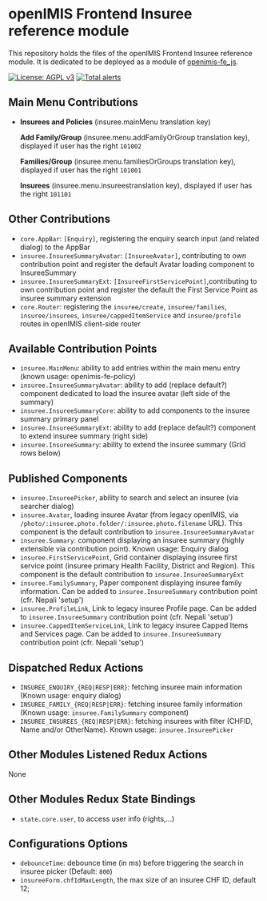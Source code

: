 # openIMIS Frontend Insuree reference module
This repository holds the files of the openIMIS Frontend Insuree reference module.
It is dedicated to be deployed as a module of [openimis-fe_js](https://github.com/openimis/openimis-fe_js).

[![License: AGPL v3](https://img.shields.io/badge/License-AGPL%20v3-blue.svg)](https://www.gnu.org/licenses/agpl-3.0)
[![Total alerts](https://img.shields.io/lgtm/alerts/g/openimis/openimis-fe-insuree_js.svg?logo=lgtm&logoWidth=18)](https://lgtm.com/projects/g/openimis/openimis-fe-insuree_js/alerts/)

## Main Menu Contributions
* **Insurees and Policies** (insuree.mainMenu translation key)

  **Add Family/Group** (insuree.menu.addFamilyOrGroup translation key), displayed if user has the right `101002`

  **Families/Group** (insuree.menu.familiesOrGroups translation key), displayed if user has the right `101001`

  **Insurees** (insuree.menu.insureestranslation key), displayed if user has the right `101101`

## Other Contributions
* `core.AppBar`: `[Enquiry]`, registering the enquiry search input (and related dialog) to the AppBar
* `insuree.InsureeSummaryAvatar`: `[InsureeAvatar]`, contributing to own contribution point and register the default Avatar loading component to InsureeSummary
* `insuree.InsureeSummaryExt`: `[InsureeFirstServicePoint]`,contributing to own contribution point and register the default the First Service Point as insuree summary extension
* `core.Router`: registering the `insuree/create`, `insuree/families`, `insuree/insurees`, `insuree/cappedItemService` and `insuree/profile` routes in openIMIS client-side router

## Available Contribution Points
* `insuree.MainMenu`: ability to add entries within the main menu entry (known usage: openimis-fe-policy)
* `insuree.InsureeSummaryAvatar`: ability to add (replace default?) component dedicated to load the insuree avatar (left side of the summary)
* `insuree.InsureeSummaryCore`: ability to add components to the insuree summary primary panel
* `insuree.InsureeSummaryExt`: ability to add (replace default?) component to extend insuree summary (right side)
* `insuree.InsureeSummary`: ability to extend the insuree summary (Grid rows below)


## Published Components
* `insuree.InsureePicker`, ability to search and select an insuree (via searcher dialog)
* `insuree.Avatar`, loading insuree Avatar (from legacy openIMIS, via `/photo/:insuree.photo.folder/:insuree.photo.filename` URL). This component is the default contribution to `insuree.InsureeSummaryAvatar`
* `insuree.Summary`: component displaying an insuree summary (highly extensible via contribution point). Known usage: Enquiry dialog
* `insuree.FirstServicePoint`, Grid container displaying insuree first service point (insuree primary Health Facility, District and Region). This component is the default contribution to `insuree.InsureeSummaryExt`
* `insuree.FamilySummary`, Paper component displaying insuree family information. Can be added to `insuree.InsureeSummary` contribution point (cfr. Nepali 'setup')
* `insuree.ProfileLink`, Link to legacy insuree Profile page. Can be added to `insuree.InsureeSummary` contribution point (cfr. Nepali 'setup')
* `insuree.CappedItemServiceLink`, Link to legacy insuree Capped Items and Services page. Can be added to `insuree.InsureeSummary` contribution point (cfr. Nepali 'setup')

## Dispatched Redux Actions
* `INSUREE_ENQUIRY_{REQ|RESP|ERR}`: fetching insuree main information (Known usage: enquiry dialog)
* `INSUREE_FAMILY_{REQ|RESP|ERR}`: fetching insuree family information (Known usage: `insuree.FamilySummary` component)
* `INSUREE_INSUREES_{REQ|RESP|ERR}`: fetching insurees with filter (CHFID, Name and/or OtherName). Known usage: `insuree.InsureePicker`

## Other Modules Listened Redux Actions
None

## Other Modules Redux State Bindings
* `state.core.user`, to access user info (rights,...)

## Configurations Options
* `debounceTime`: debounce time (in ms) before triggering the search in insuree picker (Default: `800`)
* `insureeForm.chfIdMaxLength`, the max size of an insuree CHF ID, default 12;